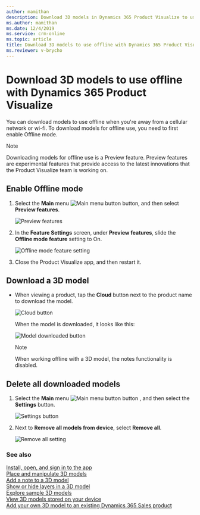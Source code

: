 ```yaml
---
author: mamithan
description: Download 3D models in Dynamics 365 Product Visualize to use when you don't have access to a network.
ms.author: mamithan
ms.date: 12/4/2019
ms.service: crm-online
ms.topic: article
title: Download 3D models to use offline with Dynamics 365 Product Visualize
ms.reviewer: v-brycho
---
```


# Download 3D models to use offline with Dynamics 365 Product Visualize

You can download models to use offline when you're away from a cellular network or wi-fi. To download models for offline use, you need to first enable Offline mode. 

>[!NOTE]
>Downloading models for offline use is a Preview feature. Preview features are experimental features that provide access to the latest innovations that the Product Visualize team is working on.

## Enable Offline mode

1. Select the **Main** menu ![Main menu button](media/hamburger-icon.png "Main menu button") button, and then select **Preview features**.

   ![Preview features](media/preview-features.PNG "Preview features")

2. In the **Feature Settings** screen, under **Preview features**, slide the **Offline mode feature** setting to On.

   ![Offline mode feature setting](media/offline-mode.PNG "Offline mode feature setting")
   
3. Close the Product Visualize app, and then restart it.

## Download a 3D model

- When viewing a product, tap the **Cloud** button next to the product name to download the model.

   ![Cloud button](media/cloud-button.PNG "Cloud button")
   
   When the model is downloaded, it looks like this:
   
   ![Model downloaded button](media/model-downloaded.PNG "Model downloaded button")
   
   >[!NOTE]
   >When working offline with a 3D model, the notes functionality is disabled. 

## Delete all downloaded models

1. Select the **Main** menu ![Main menu button](media/hamburger-icon.png "Main menu button") button , and then select the **Settings** button.

   ![Settings button](media/edit-account-settings.PNG "Settings button")

2. Next to **Remove all models from device**, select **Remove all**.

   ![Remove all setting](media/remove-all-setting.PNG "Remove all setting")


### See also

[Install, open, and sign in to the app](sign-in.md)<br>
[Place and manipulate 3D models](manipulate-models.md)<br>
[Add a note to a 3D model](add-note.md)<br>
[Show or hide layers in a 3D model](layers.md)<br>
[Explore sample 3D models](explore-samples.md)<br>
[View 3D models stored on your device](browse-models.md)<br>
[Add your own 3D model to an existing Dynamics 365 Sales product](add-model.md)
